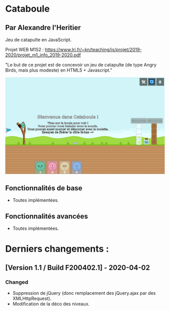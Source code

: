 # Cataboule
## Par Alexandre l'Heritier
Jeu de catapulte en JavaScript.

Projet WEB M1S2 :
https://www.lri.fr/~kn/teaching/js/projet/2019-2020/projet_m1_info_2019-2020.pdf

"Le but de ce projet est de concevoir un jeu de catapulte (de type Angry Birds, mais plus modeste) en HTML5 + Javascript."

![alt text](Evolution/Fin.png)

## Fonctionnalités de base
- Toutes implémentées.

## Fonctionnalités avancées
- Toutes implémentées.

# Derniers changements :
## [Version 1.1 / Build F200402.1] - 2020-04-02

### Changed

- Suppression de jQuery (donc remplacement des jQuery.ajax par des XMLHttpRequest).
- Modification de la déco des niveaux.